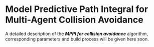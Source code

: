 # Model Predictive Path Integral for Multi-Agent Collision Avoidance

A detailed description of the ***MPPI for collision avoidance*** algorithm, 
corresponding parameters and build process will be given here soon.
